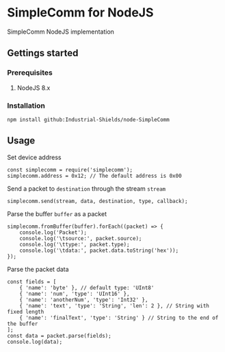 # SimpleComm for NodeJS

SimpleComm NodeJS implementation

## Gettings started

### Prerequisites

1. NodeJS 8.x

### Installation

```
npm install github:Industrial-Shields/node-SimpleComm
```

## Usage

Set device address
```
const simplecomm = require('simplecomm');
simplecomm.address = 0x12; // The default address is 0x00
```

Send a packet to ```destination``` through the stream ```stream```
```
simplecomm.send(stream, data, destination, type, callback);
```

Parse the buffer ```buffer``` as a packet
```
simplecomm.fromBuffer(buffer).forEach((packet) => {
	console.log('Packet');
	console.log('\tsource:', packet.source);
	console.log('\ttype:', packet.type);
	console.log('\tdata:', packet.data.toString('hex'));
});
```

Parse the packet data
```
const fields = [
	{ 'name': 'byte' }, // default type: 'UInt8'
	{ 'name': 'num', 'type': 'UInt16' },
	{ 'name': 'anotherNum', 'type': 'Int32' },
	{ 'name': 'text', 'type': 'String', 'len': 2 }, // String with fixed length
	{ 'name': 'finalText', 'type': 'String' } // String to the end of the buffer
];
const data = packet.parse(fields);
console.log(data);
```
